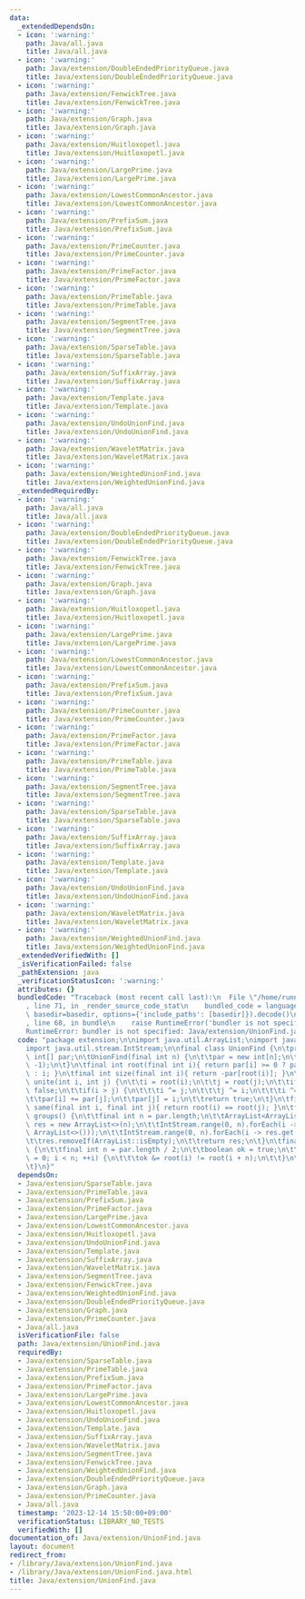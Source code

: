 ```yaml
---
data:
  _extendedDependsOn:
  - icon: ':warning:'
    path: Java/all.java
    title: Java/all.java
  - icon: ':warning:'
    path: Java/extension/DoubleEndedPriorityQueue.java
    title: Java/extension/DoubleEndedPriorityQueue.java
  - icon: ':warning:'
    path: Java/extension/FenwickTree.java
    title: Java/extension/FenwickTree.java
  - icon: ':warning:'
    path: Java/extension/Graph.java
    title: Java/extension/Graph.java
  - icon: ':warning:'
    path: Java/extension/Huitloxopetl.java
    title: Java/extension/Huitloxopetl.java
  - icon: ':warning:'
    path: Java/extension/LargePrime.java
    title: Java/extension/LargePrime.java
  - icon: ':warning:'
    path: Java/extension/LowestCommonAncestor.java
    title: Java/extension/LowestCommonAncestor.java
  - icon: ':warning:'
    path: Java/extension/PrefixSum.java
    title: Java/extension/PrefixSum.java
  - icon: ':warning:'
    path: Java/extension/PrimeCounter.java
    title: Java/extension/PrimeCounter.java
  - icon: ':warning:'
    path: Java/extension/PrimeFactor.java
    title: Java/extension/PrimeFactor.java
  - icon: ':warning:'
    path: Java/extension/PrimeTable.java
    title: Java/extension/PrimeTable.java
  - icon: ':warning:'
    path: Java/extension/SegmentTree.java
    title: Java/extension/SegmentTree.java
  - icon: ':warning:'
    path: Java/extension/SparseTable.java
    title: Java/extension/SparseTable.java
  - icon: ':warning:'
    path: Java/extension/SuffixArray.java
    title: Java/extension/SuffixArray.java
  - icon: ':warning:'
    path: Java/extension/Template.java
    title: Java/extension/Template.java
  - icon: ':warning:'
    path: Java/extension/UndoUnionFind.java
    title: Java/extension/UndoUnionFind.java
  - icon: ':warning:'
    path: Java/extension/WaveletMatrix.java
    title: Java/extension/WaveletMatrix.java
  - icon: ':warning:'
    path: Java/extension/WeightedUnionFind.java
    title: Java/extension/WeightedUnionFind.java
  _extendedRequiredBy:
  - icon: ':warning:'
    path: Java/all.java
    title: Java/all.java
  - icon: ':warning:'
    path: Java/extension/DoubleEndedPriorityQueue.java
    title: Java/extension/DoubleEndedPriorityQueue.java
  - icon: ':warning:'
    path: Java/extension/FenwickTree.java
    title: Java/extension/FenwickTree.java
  - icon: ':warning:'
    path: Java/extension/Graph.java
    title: Java/extension/Graph.java
  - icon: ':warning:'
    path: Java/extension/Huitloxopetl.java
    title: Java/extension/Huitloxopetl.java
  - icon: ':warning:'
    path: Java/extension/LargePrime.java
    title: Java/extension/LargePrime.java
  - icon: ':warning:'
    path: Java/extension/LowestCommonAncestor.java
    title: Java/extension/LowestCommonAncestor.java
  - icon: ':warning:'
    path: Java/extension/PrefixSum.java
    title: Java/extension/PrefixSum.java
  - icon: ':warning:'
    path: Java/extension/PrimeCounter.java
    title: Java/extension/PrimeCounter.java
  - icon: ':warning:'
    path: Java/extension/PrimeFactor.java
    title: Java/extension/PrimeFactor.java
  - icon: ':warning:'
    path: Java/extension/PrimeTable.java
    title: Java/extension/PrimeTable.java
  - icon: ':warning:'
    path: Java/extension/SegmentTree.java
    title: Java/extension/SegmentTree.java
  - icon: ':warning:'
    path: Java/extension/SparseTable.java
    title: Java/extension/SparseTable.java
  - icon: ':warning:'
    path: Java/extension/SuffixArray.java
    title: Java/extension/SuffixArray.java
  - icon: ':warning:'
    path: Java/extension/Template.java
    title: Java/extension/Template.java
  - icon: ':warning:'
    path: Java/extension/UndoUnionFind.java
    title: Java/extension/UndoUnionFind.java
  - icon: ':warning:'
    path: Java/extension/WaveletMatrix.java
    title: Java/extension/WaveletMatrix.java
  - icon: ':warning:'
    path: Java/extension/WeightedUnionFind.java
    title: Java/extension/WeightedUnionFind.java
  _extendedVerifiedWith: []
  _isVerificationFailed: false
  _pathExtension: java
  _verificationStatusIcon: ':warning:'
  attributes: {}
  bundledCode: "Traceback (most recent call last):\n  File \"/home/runner/.local/lib/python3.10/site-packages/onlinejudge_verify/documentation/build.py\"\
    , line 71, in _render_source_code_stat\n    bundled_code = language.bundle(stat.path,\
    \ basedir=basedir, options={'include_paths': [basedir]}).decode()\n  File \"/home/runner/.local/lib/python3.10/site-packages/onlinejudge_verify/languages/user_defined.py\"\
    , line 68, in bundle\n    raise RuntimeError('bundler is not specified: {}'.format(str(path)))\n\
    RuntimeError: bundler is not specified: Java/extension/UnionFind.java\n"
  code: "package extension;\n\nimport java.util.ArrayList;\nimport java.util.Arrays;\n\
    import java.util.stream.IntStream;\n\nfinal class UnionFind {\n\tprivate final\
    \ int[] par;\n\tUnionFind(final int n) {\n\t\tpar = new int[n];\n\t\tArrays.fill(par,\
    \ -1);\n\t}\n\tfinal int root(final int i){ return par[i] >= 0 ? par[i] = root(par[i])\
    \ : i; }\n\tfinal int size(final int i){ return -par[root(i)]; }\n\tfinal boolean\
    \ unite(int i, int j) {\n\t\ti = root(i);\n\t\tj = root(j);\n\t\tif(i == j) return\
    \ false;\n\t\tif(i > j) {\n\t\t\ti ^= j;\n\t\t\tj ^= i;\n\t\t\ti ^= j;\n\t\t}\n\
    \t\tpar[i] += par[j];\n\t\tpar[j] = i;\n\t\treturn true;\n\t}\n\tfinal boolean\
    \ same(final int i, final int j){ return root(i) == root(j); }\n\tfinal ArrayList<ArrayList<Integer>>\
    \ groups() {\n\t\tfinal int n = par.length;\n\t\tArrayList<ArrayList<Integer>>\
    \ res = new ArrayList<>(n);\n\t\tIntStream.range(0, n).forEach(i -> res.add(new\
    \ ArrayList<>()));\n\t\tIntStream.range(0, n).forEach(i -> res.get(root(i)).add(i));\n\
    \t\tres.removeIf(ArrayList::isEmpty);\n\t\treturn res;\n\t}\n\tfinal boolean isBipartite()\
    \ {\n\t\tfinal int n = par.length / 2;\n\t\tboolean ok = true;\n\t\tfor(int i\
    \ = 0; i < n; ++i) {\n\t\t\tok &= root(i) != root(i + n);\n\t\t}\n\t\treturn ok;\n\
    \t}\n}"
  dependsOn:
  - Java/extension/SparseTable.java
  - Java/extension/PrimeTable.java
  - Java/extension/PrefixSum.java
  - Java/extension/PrimeFactor.java
  - Java/extension/LargePrime.java
  - Java/extension/LowestCommonAncestor.java
  - Java/extension/Huitloxopetl.java
  - Java/extension/UndoUnionFind.java
  - Java/extension/Template.java
  - Java/extension/SuffixArray.java
  - Java/extension/WaveletMatrix.java
  - Java/extension/SegmentTree.java
  - Java/extension/FenwickTree.java
  - Java/extension/WeightedUnionFind.java
  - Java/extension/DoubleEndedPriorityQueue.java
  - Java/extension/Graph.java
  - Java/extension/PrimeCounter.java
  - Java/all.java
  isVerificationFile: false
  path: Java/extension/UnionFind.java
  requiredBy:
  - Java/extension/SparseTable.java
  - Java/extension/PrimeTable.java
  - Java/extension/PrefixSum.java
  - Java/extension/PrimeFactor.java
  - Java/extension/LargePrime.java
  - Java/extension/LowestCommonAncestor.java
  - Java/extension/Huitloxopetl.java
  - Java/extension/UndoUnionFind.java
  - Java/extension/Template.java
  - Java/extension/SuffixArray.java
  - Java/extension/WaveletMatrix.java
  - Java/extension/SegmentTree.java
  - Java/extension/FenwickTree.java
  - Java/extension/WeightedUnionFind.java
  - Java/extension/DoubleEndedPriorityQueue.java
  - Java/extension/Graph.java
  - Java/extension/PrimeCounter.java
  - Java/all.java
  timestamp: '2023-12-14 15:50:00+09:00'
  verificationStatus: LIBRARY_NO_TESTS
  verifiedWith: []
documentation_of: Java/extension/UnionFind.java
layout: document
redirect_from:
- /library/Java/extension/UnionFind.java
- /library/Java/extension/UnionFind.java.html
title: Java/extension/UnionFind.java
---
```

